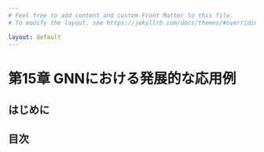 ```yaml
---
# Feel free to add content and custom Front Matter to this file.
# To modify the layout, see https://jekyllrb.com/docs/themes/#overriding-theme-defaults

layout: default
---
```

<h1>第15章 GNNにおける発展的な応用例</h1>

<h2>はじめに</h2>

<h2>目次</h2>
